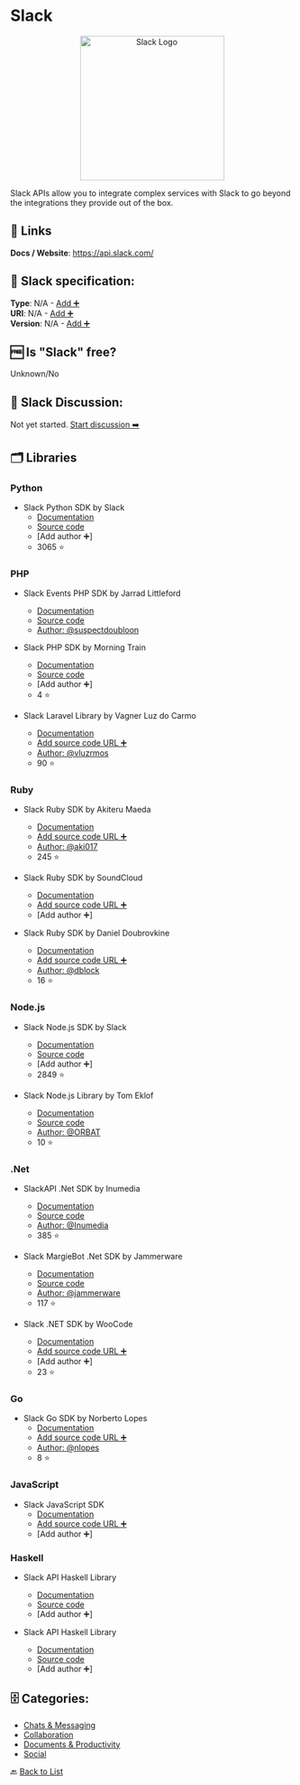# Slack
<p align="center">
    <img width="256" src="https://raw.githubusercontent.com/apis-list/apis-list/main/apis/slack/logo_256x256.png" alt="Slack Logo"/>
</p>
Slack APIs allow you to integrate complex services with Slack to go beyond the integrations they provide out of the box.

##  🔗 Links
**Docs / Website**: https://api.slack.com/

## 🧬 Slack specification:
**Type**: N/A - [Add ➕](https://github.com/apis-list/apis-list/edit/main/apis-list.yaml)  
**URI**: N/A - [Add ➕](https://github.com/apis-list/apis-list/edit/main/apis-list.yaml)  
**Version**: N/A - [Add ➕](https://github.com/apis-list/apis-list/edit/main/apis-list.yaml)

## 🆓 Is "Slack" free?
 Unknown/No 

## 💬 Slack Discussion:
Not yet started. [Start discussion ➡️](https://github.com/apis-list/apis-list/discussions/new)

## 🗂️ Libraries
### Python
- Slack Python SDK by Slack
    - [Documentation](http://slackapi.github.io/python-slackclient/)
    - [Source code](https://github.com/slackapi/python-slackclient)
    - [Add author ➕]
    - 3065 ⭐

### PHP
- Slack Events PHP SDK by Jarrad Littleford
    - [Documentation](https://packagist.org/packages/suspectdoubloon/slack-api)
    - [Source code](https://github.com/suspectdoubloon/slack-api)
    - [Author: @suspectdoubloon](https://github.com/suspectdoubloon)

- Slack PHP SDK by Morning Train
    - [Documentation](https://packagist.org/packages/morningtrain/slack-api)
    - [Source code](https://github.com/Morning-Train/slack-api)
    - [Add author ➕]
    - 4 ⭐

- Slack Laravel Library by Vagner Luz do Carmo
    - [Documentation](https://github.com/vluzrmos/laravel-slack-api)
    - [Add source code URL ➕]()
    - [Author: @vluzrmos](https://github.com/vluzrmos)
    - 90 ⭐

### Ruby
- Slack Ruby SDK by Akiteru Maeda
    - [Documentation](https://github.com/aki017/slack-ruby-gem)
    - [Add source code URL ➕]()
    - [Author: @aki017](https://github.com/aki017)
    - 245 ⭐

- Slack Ruby SDK by SoundCloud
    - [Documentation](https://github.com/soundcloud/slack-ruby-gem)
    - [Add source code URL ➕]()
    - [Add author ➕]

- Slack Ruby SDK by Daniel Doubrovkine
    - [Documentation](https://github.com/dblock/slack-ruby-client)
    - [Add source code URL ➕]()
    - [Author: @dblock](https://github.com/dblock)
    - 16 ⭐

### Node.js
- Slack Node.js SDK by Slack
    - [Documentation](https://slackapi.github.io/node-slack-sdk/)
    - [Source code](https://github.com/slackapi/node-slack-sdk)
    - [Add author ➕]
    - 2849 ⭐

- Slack Node.js Library by Tom Eklof
    - [Documentation](https://www.npmjs.com/package/hubot-slack-api)
    - [Source code](https://github.com/ORBAT/hubot-slack-api)
    - [Author: @ORBAT](https://github.com/ORBAT)
    - 10 ⭐

### .Net
- SlackAPI .Net SDK by Inumedia
    - [Documentation](https://github.com/Inumedia/SlackAPI/blob/master/README.md)
    - [Source code](https://github.com/Inumedia/SlackAPI)
    - [Author: @Inumedia](https://github.com/Inumedia)
    - 385 ⭐

- Slack MargieBot .Net SDK by Jammerware
    - [Documentation](https://github.com/jammerware/margiebot/blob/master/README.md)
    - [Source code](https://github.com/jammerware/margiebot)
    - [Author: @jammerware](https://github.com/jammerware)
    - 117 ⭐

- Slack .NET SDK by WooCode
    - [Documentation](https://github.com/WooCode/WooCode.Slack)
    - [Add source code URL ➕]()
    - [Add author ➕]
    - 23 ⭐

### Go
- Slack Go SDK by Norberto Lopes
    - [Documentation](https://github.com/nlopes/slack)
    - [Add source code URL ➕]()
    - [Author: @nlopes](https://github.com/nlopes)
    - 8 ⭐

### JavaScript
- Slack JavaScript SDK
    - [Documentation](https://www.npmjs.com/package/slack-api)
    - [Add source code URL ➕]()
    - [Add author ➕]

### Haskell
- Slack API Haskell Library
    - [Documentation](https://api.slack.com/web)
    - [Source code](https://hackage.haskell.org/package/slack-api-0.1)
    - [Add author ➕]

- Slack API Haskell Library 
    - [Documentation](https://hackage.haskell.org/package/slack)
    - [Source code](https://hackage.haskell.org/package/slack)
    - [Add author ➕]


## 🗄️ Categories:
- [Chats & Messaging](https://github.com/apis-list/apis-list#chats--messaging-)
- [Collaboration](https://github.com/apis-list/apis-list#collaboration-)
- [Documents & Productivity](https://github.com/apis-list/apis-list#documents--productivity-)
- [Social](https://github.com/apis-list/apis-list#social-)

🔙  [Back to List](https://github.com/apis-list/apis-list)
